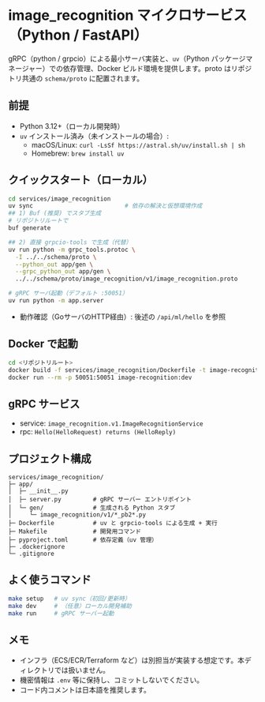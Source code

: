 # image_recognition マイクロサービス（Python / FastAPI）

gRPC（python / grpcio）による最小サーバ実装と、`uv`（Python パッケージマネージャー）での依存管理、Docker ビルド環境を提供します。proto はリポジトリ共通の `schema/proto` に配置されます。

## 前提
- Python 3.12+（ローカル開発時）
- `uv` インストール済み（未インストールの場合）:
  - macOS/Linux: `curl -LsSf https://astral.sh/uv/install.sh | sh`
  - Homebrew: `brew install uv`

## クイックスタート（ローカル）
```bash
cd services/image_recognition
uv sync                          # 依存の解決と仮想環境作成
## 1) Buf (推奨) でスタブ生成
# リポジトリルートで
buf generate

## 2) 直接 grpcio-tools で生成（代替）
uv run python -m grpc_tools.protoc \
  -I ../../schema/proto \
  --python_out app/gen \
  --grpc_python_out app/gen \
  ../../schema/proto/image_recognition/v1/image_recognition.proto

# gRPC サーバ起動（デフォルト :50051）
uv run python -m app.server
```

- 動作確認（GoサーバのHTTP経由）: 後述の `/api/ml/hello` を参照

## Docker で起動
```bash
cd <リポジトリルート>
docker build -f services/image_recognition/Dockerfile -t image-recognition:dev .
docker run --rm -p 50051:50051 image-recognition:dev
```

## gRPC サービス
- service: `image_recognition.v1.ImageRecognitionService`
- rpc: `Hello(HelloRequest) returns (HelloReply)`

## プロジェクト構成
```
services/image_recognition/
├─ app/
│  ├─ __init__.py
│  ├─ server.py         # gRPC サーバー エントリポイント
│  └─ gen/              # 生成される Python スタブ
│     └─ image_recognition/v1/*_pb2*.py
├─ Dockerfile           # uv と grpcio-tools による生成 + 実行
├─ Makefile             # 開発用コマンド
├─ pyproject.toml       # 依存定義（uv 管理）
├─ .dockerignore
└─ .gitignore
```

## よく使うコマンド
```bash
make setup   # uv sync（初回/更新時）
make dev     # （任意）ローカル開発補助
make run     # gRPC サーバー起動
```

## メモ
- インフラ（ECS/ECR/Terraform など）は別担当が実装する想定です。本ディレクトリでは扱いません。
- 機密情報は `.env` 等に保持し、コミットしないでください。
- コード内コメントは日本語を推奨します。
